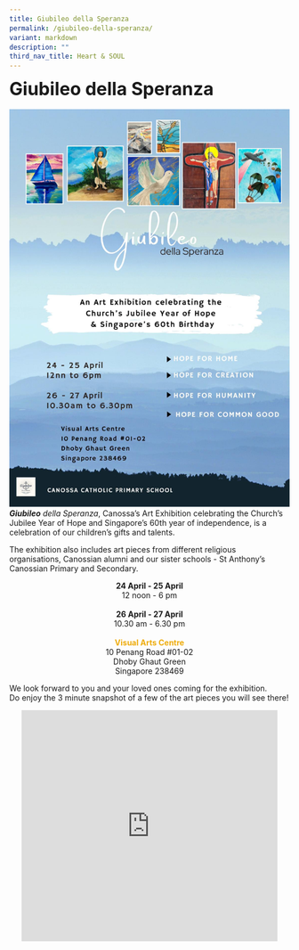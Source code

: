 ```yaml
---
title: Giubileo della Speranza
permalink: /giubileo-della-speranza/
variant: markdown
description: ""
third_nav_title: Heart & SOUL
---
```

<b><font size="6">Giubileo della Speranza
</font></b>
<br>
<br>
![](/images/Flagship%20Programmes/Giubileo_della_Speranza_A2_Poster.jpg)
<br>
<i><b>Giubileo</b> della Speranza</i>,  Canossa’s Art Exhibition celebrating the Church’s Jubilee Year of Hope and Singapore’s 60th year of independence, is a celebration of our children’s gifts and talents.

The exhibition also includes art pieces from different religious organisations, Canossian alumni and our sister schools - St Anthony’s Canossian Primary and Secondary.

<center>
<b>24 April - 25 April</b><br>
12 noon - 6 pm <br><br>
<b>26 April - 27 April</b><br>
10.30 am - 6.30 pm <br><br>
	<font color="#eeac0d"><b>Visual Arts Centre</b></font><br>
10 Penang Road #01-02 <br>
Dhoby Ghaut Green <br>
Singapore 238469 <br>
</center>

We look forward to you and your loved ones coming for the exhibition.<br>
Do enjoy the 3 minute snapshot of a few of the art pieces you will see there!

<center>
	
<iframe allowfullscreen="" allow="accelerometer; autoplay; clipboard-write; encrypted-media; gyroscope; picture-in-picture; web-share" frameborder="0" title="YouTube video player" src="https://www.youtube.com/embed/L-CjslPAw_w?si=KmOlgWl-7CB1c7m_" height="415" width="460"></iframe>

</center>